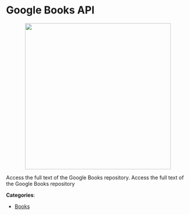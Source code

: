 # Google Books API
<p align="center">
    <img width="400" src="https://raw.githubusercontent.com/apis-list/apis-list/apis/google-books-api/logo_256x256.png" />
</p>

Access the full text of the Google Books repository.  Access the full text of the Google Books repository



**Categories**:

- [Books](https://github.com/apis-list/apis-list#books)



